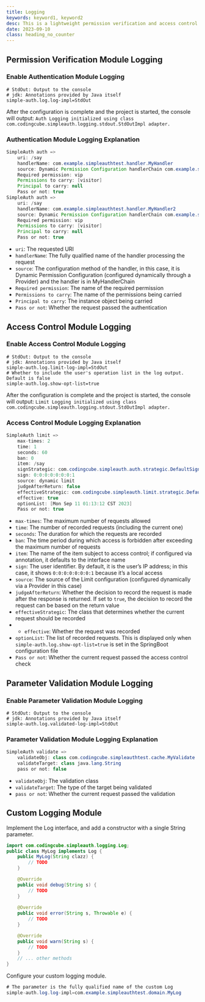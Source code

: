 ```yaml
---
title: Logging
keywords: keyword1, keyword2
desc: This is a lightweight permission verification and access control framework based on SpringBoot. It is suitable for lightweight and progressive projects.
date: 2023-09-10
class: heading_no_counter
---
```


## Permission Verification Module Logging
### Enable Authentication Module Logging
```properties
# StdOut: Output to the console
# jdk: Annotations provided by Java itself
simple-auth.log.log-impl=StdOut
```
After the configuration is complete and the project is started, the console will output: `Auth Logging initialized using class com.codingcube.simpleauth.logging.stdout.StdOutImpl adapter.`

### Authentication Module Logging Explanation
```java
SimpleAuth auth => 
	uri: /say
	handlerName: com.example.simpleauthtest.handler.MyHandler
	source: Dynamic Permission Configuration handlerChain com.example.simpleauthtest.handler.MyHandlerChain
	Required permission: vip
	Permissions to carry: [visitor]
	Principal to carry: null
	Pass or not: true
SimpleAuth auth => 
	uri: /say
	handlerName: com.example.simpleauthtest.handler.MyHandler2
	source: Dynamic Permission Configuration handlerChain com.example.simpleauthtest.handler.MyHandlerChain
	Required permission: vip
	Permissions to carry: [visitor]
	Principal to carry: null
	Pass or not: true
```
* `uri`: The requested URI
* `handlerName`: The fully qualified name of the handler processing the request
* `source`: The configuration method of the handler, in this case, it is Dynamic Permission Configuration (configured dynamically through a Provider) and the handler is in MyHandlerChain
* `Required permission`: The name of the required permission
* `Permissions to carry`: The name of the permissions being carried
* `Principal to carry`: The instance object being carried
* `Pass or not`: Whether the request passed the authentication

## Access Control Module Logging
### Enable Access Control Module Logging
```properties
# StdOut: Output to the console
# jdk: Annotations provided by Java itself
simple-auth.log.limit-log-impl=StdOut
# Whether to include the user's operation list in the log output. Default is false
simple-auth.log.show-opt-list=true
```
After the configuration is complete and the project is started, the console will output: `Limit Logging initialized using class com.codingcube.simpleauth.logging.stdout.StdOutImpl adapter.`
### Access Control Module Logging Explanation
```java
SimpleAuth limit => 
	max-times: 2
	time: 1
	seconds: 60
	ban: 0
	item: /say
	signStrategic: com.codingcube.simpleauth.auth.strategic.DefaultSignStrategic
	sign: 0:0:0:0:0:0:0:1
	source: dynamic limit
	judgeAfterReturn: false
	effectiveStrategic: com.codingcube.simpleauth.limit.strategic.DefaultEffectiveStrategic
	effective: true
	optionList: [Mon Sep 11 01:13:12 CST 2023]
	Pass or not: true
```
* `max-times`: The maximum number of requests allowed
* `time`: The number of recorded requests (including the current one)
* `seconds`: The duration for which the requests are recorded
* `ban`: The time period during which access is forbidden after exceeding the maximum number of requests
* `item`: The name of the item subject to access control; if configured via annotation, it defaults to the interface name
* `sign`: The user identifier. By default, it is the user’s IP address; in this case, it shows `0:0:0:0:0:0:0:1` because it’s a local access
* `source`: The source of the Limit configuration (configured dynamically via a Provider in this case)
* `judgeAfterReturn`: Whether the decision to record the request is made after the response is returned. If set to `true`, the decision to record the request can be based on the return value
* `effectiveStrategic`: The class that determines whether the current request should be recorded
* * `effective`: Whether the request was recorded
* `optionList`: The list of recorded requests. This is displayed only when `simple-auth.log.show-opt-list=true` is set in the SpringBoot configuration file
* `Pass or not`: Whether the current request passed the access control check

## Parameter Validation Module Logging
### Enable Parameter Validation Module Logging
```properties
# StdOut: Output to the console
# jdk: Annotations provided by Java itself
simple-auth.log.validated-log-impl=StdOut
```
### Parameter Validation Module Logging Explanation
```java
SimpleAuth validate => 
	validateObj: class com.codingcube.simpleauthtest.cache.MyValidate
	validateTarget: class java.lang.String
	pass or not: false
```
* `validateObj`: The validation class
* `validateTarget`: The type of the target being validated
* `pass or not`: Whether the current request passed the validation

## Custom Logging Module
Implement the Log interface, and add a constructor with a single String parameter.
```java
import com.codingcube.simpleauth.logging.Log;
public class MyLog implements Log {
    public MyLog(String clazz) {
        // TODO
    }

    @Override
    public void debug(String s) {
        // TODO
    }
    
    @Override
    public void error(String s, Throwable e) {
        // TODO
    }

    @Override
    public void warn(String s) {
        // TODO
    }
    // ... other methods
}
```
Configure your custom logging module.
```java
# The parameter is the fully qualified name of the custom Log
simple-auth.log.log-impl=com.example.simpleauthtest.domain.MyLog
```